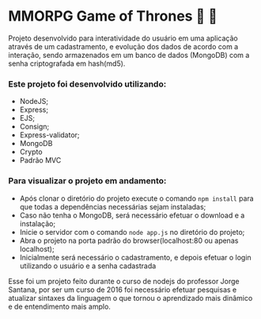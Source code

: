 # MMORPG Game of Thrones :european_castle: :dragon: 

Projeto desenvolvido para interatividade do usuário em uma aplicação através de um cadastramento, e evolução dos dados de acordo com a interação, sendo armazenados em um banco de dados (MongoDB) com a
senha criptografada em hash(md5).

### Este projeto foi desenvolvido utilizando:

- NodeJS;
- Express;
- EJS;
- Consign;
- Express-validator;
- MongoDB
- Crypto
- Padrão MVC

### Para visualizar o projeto em andamento:

- Após clonar o diretório do projeto execute o comando `npm install` para que todas a dependências necessárias sejam instaladas;
- Caso não tenha o MongoDB, será necessário efetuar o download e a instalação;
- Inicie o servidor com o comando `node app.js`  no diretório do projeto;
- Abra o projeto na porta padrão do browser(localhost:80 ou apenas localhost);
- Inicialmente será necessário o cadastramento, e depois efetuar o login utilizando o usuário e a senha cadastrada

Esse foi um projeto feito durante o curso de nodejs do professor Jorge Santana, por ser um curso de 2016 foi necessário efetuar  pesquisas e atualizar sintaxes da linguagem o que tornou o aprendizado mais dinâmico e de entendimento mais amplo.

